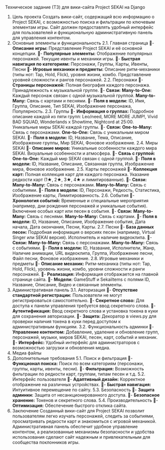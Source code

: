 Техническое задание (ТЗ) для вики-сайта Project SEKAI на Django
1. Цель проекта
Создать вики-сайт, содержащий всю информацию о Project SEKAI, с возможностью поиска и фильтрации по ключевым элементам игры. Сайт должен предоставлять удобный интерфейс для пользователей и функциональную административную панель для управления контентом.
2. Основные элементы и функциональность
2.1. Главная страница
- **Описание игры:** Представление Project SEKAI и её основной концепции.
- **Популярные элементы:** Отображение популярных персонажей. Текущие ивенты и механики игры.
- **Быстрая навигация по категориям:** Персонажи, Группы, Карты, Ивенты, Песни
- **Игровые механики и предметы:** Описание ритм-механики (типы нот: Tap, Hold, Flick), уровня жизни, комбо. Представление уровней сложности и рангов персонажей.
2.2. Персонажи
- **Страницы персонажей:** Полная биография каждого персонажа. Принадлежность к музыкальной группе.
- **Связи:** **Many-to-One:** Каждый персонаж связан с одной музыкальной группой. **Many-to-Many:** Связь с картами и песнями.
- **Поля в модели:** ID, Имя, Группа, Описание, Тип SEKAI, Изображение персонажа, Популярность.
2.3. Группы
- **Информация о группах:** Подробное описание каждой из пяти групп: Leo/need, MORE MORE JUMP!, Vivid BAD SQUAD, Wonderlands x Showtime, Nightcord at 25:00. Уникальные миры SEKAI каждой группы.
- **Связи:** **One-to-Many:** Связь с персонажами. **One-to-One:** Связь с уникальным миром SEKAI.
- **Поля в модели:** ID, Название, Тема, Описание, Изображение группы, Мир SEKAI, Фоновое изображение.
2.4. Миры SEKAI
- **Описание миров:** Уникальные особенности каждого мира SEKAI. Визуальные особенности и атмосфера.
- **Связь с группой:** **One-to-One:** Каждый мир SEKAI связан с одной группой.
- **Поля в модели:** ID, Название, Описание, Связанная группа, Изображение мира, Фоновое изображение.
2.5. Карты персонажей
- **Коллекция карт:** Полная коллекция карт для каждого персонажа. Указание редкости карт (1★, 2★, 3★, 4★ и лимитированные).
- **Связи:** **Many-to-Many:** Связь с персонажами. **Many-to-Many:** Связь с событиями.
- **Поля в модели:** ID, Персонажи, Редкость, Статистика, Изображение карты, Лимитированность.
2.6. События
- **Хронология событий:** Временные и специальные мероприятия (например, дни рождения персонажей и уникальные события). Включение особых карт или песен в события.
- **Связи:** **Many-to-Many:** Связь с песнями. **Many-to-Many:** Связь с картами.
- **Поля в модели:** ID, Название, Описание, Изображение события, Дата начала, Дата окончания, Песни, Карты.
2.7. Песни
- **База данных песен:** Подробная информация о версиях песен (например, Virtual Singer или SEKAI версия). Исполнитель и наличие видеоклипа.
- **Связи:** **Many-to-Many:** Связь с персонажами. **Many-to-Many:** Связь с событиями.
- **Поля в модели:** ID, Название, Исполнители, Жанр, Наличие анимации, URL видеоклипа, Группа, Изображение песни, Файл песни, Фоновое изображение.
2.8. Игровые механики и предметы
- **Описание механик:** Ритм-механика (типы нот: Tap, Hold, Flick), уровень жизни, комбо, уровни сложности и ранги персонажей.
- **Реализация:** Информация отображается на главной странице сайта.
- **Модели:** GameStuff и SekaiItems с полями ID, Название, Описание, Видео и связанные элементы.
3. Административная панель
3.1. Авторизация
- **Отсутствие стандартной регистрации:** Пользователи не могут регистрироваться самостоятельно.
- **Секретное слово:** Для доступа к панели управления требуется ввод секретного слова.
- **Аутентификация:** Ввод секретного слова и установка токена в куки для сохранения авторизации.
- **Защита:** Декоратор в views.py для проверки наличия токена в куки перед доступом к административным функциям.
3.2. Функциональность админки
- **Управление контентом:** Добавление, удаление и обновление групп, персонажей, музыки, миров SEKAI, песен, карт, событий и механик.
- **Интерфейс:** Удобный интерфейс для администраторов с возможностью загрузки и обновления медиа.
4. Медиа файлы
5. Дополнительные требования
5.1. Поиск и фильтрация
- **Функционал поиска:** Поиск по всем категориям (персонажи, группы, карты, ивенты, песни).
- **Фильтрация:** Возможность фильтрации по редкости карт, группам, типам песен и т.д.
5.2. Интерфейс пользователя
- **Адаптивный дизайн:** Корректное отображение на различных устройствах.
- **Быстрая навигация:** Интуитивное перемещение по сайту.
5.3. Безопасность
- **Защита админки:** Защита от несанкционированного доступа.
- **Безопасное хранение:** Токенов и секретного слова.
5.4. Производительность
- **Оптимизация:** Обеспечение быстрого отклика сайта.
6. Заключение
Созданный вики-сайт для Project SEKAI позволит пользователям легко изучать персонажей, следить за событиями, просматривать редкости карт и знакомиться с игровой механикой. Административная панель обеспечит удобное управление контентом, а реализованные механизмы безопасности и удобства использования сделают сайт надежным и привлекательным для сообщества поклонников игры.
